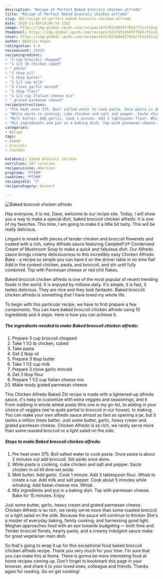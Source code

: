 ```yaml
---
description: "Recipe of Perfect Baked broccoli chicken alfredo"
title: "Recipe of Perfect Baked broccoli chicken alfredo"
slug: 382-recipe-of-perfect-baked-broccoli-chicken-alfredo
date: 2020-11-05T14:04:54.335Z
image: https://img-global.cpcdn.com/recipes/6317651694977024/751x532cq70/baked-broccoli-chicken-alfredo-recipe-main-photo.jpg
thumbnail: https://img-global.cpcdn.com/recipes/6317651694977024/751x532cq70/baked-broccoli-chicken-alfredo-recipe-main-photo.jpg
cover: https://img-global.cpcdn.com/recipes/6317651694977024/751x532cq70/baked-broccoli-chicken-alfredo-recipe-main-photo.jpg
author: Ophelia Hogan
ratingvalue: 4.8
reviewcount: 20429
recipeingredient:
- "3 cup broccoli chopped"
- "1 1/2 lb chicken cubed"
- " pasta"
- "2 tbsp oil"
- "3 tbsp butter"
- "1 1/2 cup milk"
- "3 clove garlic minced"
- "3 tbsp flour"
- "1 1/2 cup Italian cheese mix"
- " grated parmesan cheese"
recipeinstructions:
- "Pre heat oven 375. Boil salted water to cook pasta. Once pasta is about 2 minutes out add broccoli. Set aside once done."
- "While pasta is cooking, cube chicken and salt and pepper. Saute chicken in oil till dine set aside."
- "Melt butter. Add garlic. Cook 1 minute. Add 3 tablespoon flour. Whisk to create a rue. Add milk and salt pepper. Cook about 5 minutes while whisking. Add Italian cheese mix. Whisk ."
- "Mix ingredients and put in a baking dish. Top with parmesan cheese. Bake for 15 minutes. Enjoy"
categories:
- Recipe
tags:
- baked
- broccoli
- chicken

katakunci: baked broccoli chicken 
nutrition: 287 calories
recipecuisine: American
preptime: "PT39M"
cooktime: "PT30M"
recipeyield: "3"
recipecategory: Dessert

---
```



![Baked broccoli chicken alfredo](https://img-global.cpcdn.com/recipes/6317651694977024/751x532cq70/baked-broccoli-chicken-alfredo-recipe-main-photo.jpg)

Hey everyone, it is me, Dave, welcome to our recipe site. Today, I will show you a way to make a special dish, baked broccoli chicken alfredo. It is one of my favorites. This time, I am going to make it a little bit tasty. This will be really delicious.

Linguini is mixed with pieces of tender chicken and broccoli flowerets and coated with a rich, satiny Alfredo sauce featuring Campbell&#39;s® Condensed Cream of Mushroom Soup to make a quick and fabulous dish. Our Alfredo sauce brings creamy deliciousness to this incredibly easy Chicken Alfredo Bake - a recipe so simple you can have it on the dinner table in no time flat! Add in the cooked chicken, pasta, and broccoli, and stir until fully combined. Top with Parmesan cheese or red chili flakes.

Baked broccoli chicken alfredo is one of the most popular of recent trending foods in the world. It is enjoyed by millions daily. It's simple, it is fast, it tastes delicious. They are nice and they look fantastic. Baked broccoli chicken alfredo is something that I have loved my whole life.


To begin with this particular recipe, we have to first prepare a few components. You can have baked broccoli chicken alfredo using 10 ingredients and 4 steps. Here is how you can achieve it.

<!--inarticleads1-->

##### The ingredients needed to make Baked broccoli chicken alfredo:

1. Prepare 3 cup broccoli chopped
1. Take 1 1/2 lb chicken, cubed
1. Take  pasta
1. Get 2 tbsp oil
1. Prepare 3 tbsp butter
1. Take 1 1/2 cup milk
1. Prepare 3 clove garlic minced
1. Get 3 tbsp flour
1. Prepare 1 1/2 cup Italian cheese mix
1. Make ready  grated parmesan cheese


This Chicken Alfredo Baked Ziti recipe is made with a lightened-up alfredo sauce, it&#39;s easy to customize with extra veggies and seasonings, and it From subbing in whole wheat pasta (this one is my go-to), to adding in your choice of veggies (we&#39;re quite partial to broccoli in our house), to making. You can make your own alfredo sauce almost as fast as opening a jar, but it tastes a million times better. Just some butter, garlic, heavy cream and grated parmesan cheese. Chicken Alfredo is so rich, we rarely serve more than some roasted broccoli or a light salad on the side. 

<!--inarticleads2-->

##### Steps to make Baked broccoli chicken alfredo:

1. Pre heat oven 375. Boil salted water to cook pasta. Once pasta is about 2 minutes out add broccoli. Set aside once done.
1. While pasta is cooking, cube chicken and salt and pepper. Saute chicken in oil till dine set aside.
1. Melt butter. Add garlic. Cook 1 minute. Add 3 tablespoon flour. Whisk to create a rue. Add milk and salt pepper. Cook about 5 minutes while whisking. Add Italian cheese mix. Whisk .
1. Mix ingredients and put in a baking dish. Top with parmesan cheese. Bake for 15 minutes. Enjoy


Just some butter, garlic, heavy cream and grated parmesan cheese. Chicken Alfredo is so rich, we rarely serve more than some roasted broccoli or a light salad on the side. Because the sauce will continue to thicken She&#39;s a master of everyday baking, family cooking, and harnessing good light. Meghan approaches food with an eye towards budgeting — both time and. Tender broccoli florets, hearty pasta, and a creamy indulgent sauce make for great vegetarian main dish. 

So that's going to wrap it up for this exceptional food baked broccoli chicken alfredo recipe. Thank you very much for your time. I'm sure that you can make this at home. There is gonna be more interesting food at home recipes coming up. Don't forget to bookmark this page in your browser, and share it to your loved ones, colleague and friends. Thanks again for reading. Go on get cooking!
